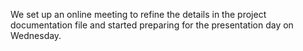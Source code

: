 We set up an online meeting to refine the details in the project documentation file and started preparing for the presentation day on Wednesday. 
